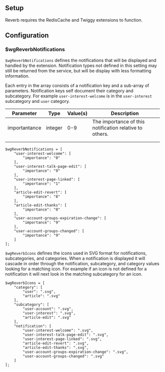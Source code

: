 ## Setup
Reverb requires the RedisCache and Twiggy extensions to function.

## Configuration
### $wgReverbNotifications
`$wgReverbNotifications` defines the notifications that will be displayed and handled by the extension.  Notification types not defined in this setting may still be returned from the service, but will be display with less formatting information.

Each entry in the array consists of a notification key and a sub-array of parameters.  Notification keys self document their category and subcategory.  For example `user-interest-welcome` is in the `user-interest` subcategory and `user` category.

| Parameter     | Type    | Value(s) | Description                                             |
|---------------|---------|----------|---------------------------------------------------------|
| importantance | integer | 0-9      | The importance of this notification relative to others. |
|               |         |          |                                                         |
|               |         |          |                                                         |


```
$wgReverbNotifications = [
	"user-interest-welcome": [
		"importance": "0"
	],
	"user-interest-talk-page-edit": [
		"importance": "9"
	],
	"user-interest-page-linked": [
		"importance": "1"
	],
	"article-edit-revert": [
		"importance": "8"
	],
	"article-edit-thanks": [
		"importance": "0"
	],
	"user-account-groups-expiration-change": [
		"importance": "9"
	],
	"user-account-groups-changed": [
		"importance": "9"
	]
];
```

`$wgReverbIcons` defines the icons used in SVG format for notifications, subcategories, and categories.  When a notification is displayed it will cascade in order through the notification, subcategory, and category values looking for a matching icon.  For example if an icon is not defined for a notification it will next look in the matching subcategory for an icon.

```
$wgReverbIcons = [
	"category": [
		"user": ".svg",
		"article": ".svg"
	],
	"subcategory": [
		"user-account": ".svg",
		"user-interest": ".svg",
		"article-edit": ".svg"
	],
	"notification": [
		"user-interest-welcome": ".svg",
		"user-interest-talk-page-edit": ".svg",
		"user-interest-page-linked": ".svg",
		"article-edit-revert": ".svg",
		"article-edit-thanks": ".svg",
		"user-account-groups-expiration-change": ".svg",
		"user-account-groups-changed": ".svg"
	]
];
```